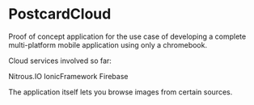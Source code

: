 # PostcardCloud

Proof of concept application for the use case of developing a complete multi-platform mobile application using only a chromebook.

Cloud services involved so far:

Nitrous.IO
IonicFramework
Firebase

The application itself lets you browse images from certain sources.

